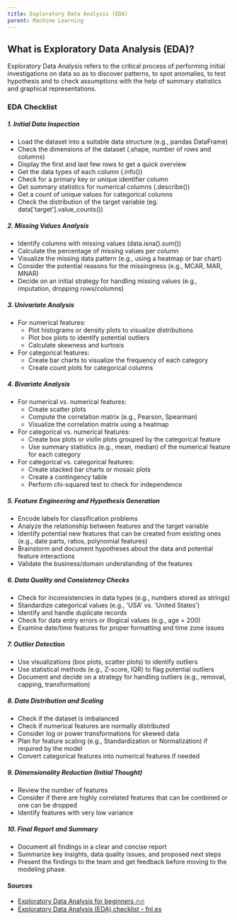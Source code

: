```yaml
---
title: Exploratory Data Analysis (EDA)
parent: Machine Learning
---
```

## What is Exploratory Data Analysis (EDA)?

Exploratory Data Analysis refers to the critical process of performing initial investigations on data so as to discover patterns, to spot anomalies, to test hypothesis and to check assumptions with the help of summary statistics and graphical representations.
### EDA Checklist

##### 1. Initial Data Inspection
- Load the dataset into a suitable data structure (e.g., pandas DataFrame)
- Check the dimensions of the dataset (.shape, number of rows and columns)
- Display the first and last few rows to get a quick overview
- Get the data types of each column (.info())
- Check for a primary key or unique identifier column
- Get summary statistics for numerical columns (.describe())
- Get a count of unique values for categorical columns
- Check the distribution of the target variable (eg. data['target'].value_counts())

##### 2. Missing Values Analysis
- Identify columns with missing values (data.isna().sum())
- Calculate the percentage of missing values per column
- Visualize the missing data pattern (e.g., using a heatmap or bar chart)
- Consider the potential reasons for the missingness (e.g., MCAR, MAR, MNAR)
- Decide on an initial strategy for handling missing values (e.g., imputation, dropping rows/columns)

##### 3. Univariate Analysis
- For numerical features:
	- Plot histograms or density plots to visualize distributions
	- Plot box plots to identify potential outliers
	- Calculate skewness and kurtosis
- For categorical features:
	- Create bar charts to visualize the frequency of each category
	- Create count plots for categorical columns

##### 4. Bivariate Analysis
- For numerical vs. numerical features:
	- Create scatter plots
	- Compute the correlation matrix (e.g., Pearson, Spearman)
	- Visualize the correlation matrix using a heatmap
- For categorical vs. numerical features:
	- Create box plots or violin plots grouped by the categorical feature
	- Use summary statistics (e.g., mean, median) of the numerical feature for each category
- For categorical vs. categorical features:
	- Create stacked bar charts or mosaic plots
	- Create a contingency table
	- Perform chi-squared test to check for independence

##### 5. Feature Engineering and Hypothesis Generation
- Encode labels for classification problems
- Analyze the relationship between features and the target variable
- Identify potential new features that can be created from existing ones (e.g., date parts, ratios, polynomial features)
- Brainstorm and document hypotheses about the data and potential feature interactions
- Validate the business/domain understanding of the features

##### 6. Data Quality and Consistency Checks
- Check for inconsistencies in data types (e.g., numbers stored as strings)
- Standardize categorical values (e.g., 'USA' vs. 'United States')
- Identify and handle duplicate records
- Check for data entry errors or illogical values (e.g., age = 200)
- Examine date/time features for proper formatting and time zone issues

##### 7. Outlier Detection
- Use visualizations (box plots, scatter plots) to identify outliers
- Use statistical methods (e.g., Z-score, IQR) to flag potential outliers
- Document and decide on a strategy for handling outliers (e.g., removal, capping, transformation)

##### 8. Data Distribution and Scaling
- Check if the dataset is imbalanced
- Check if numerical features are normally distributed
- Consider log or power transformations for skewed data
- Plan for feature scaling (e.g., Standardization or Normalization) if required by the model
- Convert categorical features into numerical features if needed

##### 9. Dimensionality Reduction (Initial Thought)
- Review the number of features
- Consider if there are highly correlated features that can be combined or one can be dropped
- Identify features with very low variance

##### 10. Final Report and Summary
- Document all findings in a clear and concise report
- Summarize key insights, data quality issues, and proposed next steps
- Present the findings to the team and get feedback before moving to the modeling phase.


#### Sources
- [Exploratory Data Analysis for beginners 🔥🔥](https://www.kaggle.com/code/jihenbelhoudi/exploratory-data-analysis-for-beginners#2.-Distribution-plot-for-all-columns:)
- [Exploratory Data Analysis (EDA) checklist - fnl.es](https://fnl.es/Science/Statistics/Exploratory+Data+Analysis+(EDA)+checklist)